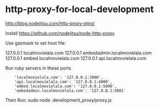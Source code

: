 # http-proxy-for-local-development

http://blog.nodejitsu.com/http-proxy-intro/

Install
https://github.com/nodejitsu/node-http-proxy

Use gasmask to set host file:

127.0.0.1       localmovielala.com
127.0.0.1		embedadmin.localmovielala.com
127.0.0.1 		embed.localmovielala.com
127.0.0.1		api.localmovielala.com


Run ruby servers in these ports

        'localmovielala.com': '127.0.0.1:3000',
        'api.localmovielala.com': '127.0.0.1:4000',
        'embed.localmovielala.com': '127.0.0.1:5000',
        'embedadmin.localmovielala.com': '127.0.0.1:5001'

Then Run:
sudo node .development_proxy/proxy.js
